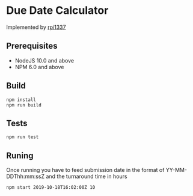 # Due Date Calculator

Implemented by [rpi1337](https://twitter.com/rpi1337)


## Prerequisites

 - NodeJS 10.0 and above
 - NPM 6.0 and above


## Build

```
npm install
npm run build
```

## Tests

```
npm run test
 ```
## Runing

Once running you have to feed submission date in the format of YY-MM-DDThh:mm:ssZ and the turnaround time in hours 

```
npm start 2019-10-18T16:02:00Z 10
```
